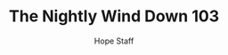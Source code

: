 ---
image: /assets/img/nwd/103_nwd_john_1_12_nlt.png
title: The Nightly Wind Down 103
categories:
  - The Nightly Wind Down
author: Hope Staff
notes: The Nightly Wind Down 103
embed: >-
  EMBED_GOES_HERE
transcript: >-
  SOME LINES OF TEXT START HERE
---